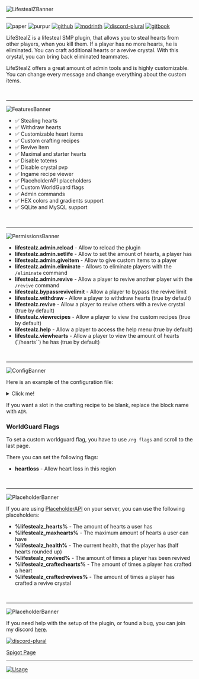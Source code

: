 ![LifestealZBanner](https://strassburger.org/img/lifestealz/banner_logo.png)

---

![paper](https://cdn.jsdelivr.net/npm/@intergrav/devins-badges@3/assets/compact/supported/paper_vector.svg)
![purpur](https://cdn.jsdelivr.net/npm/@intergrav/devins-badges@3/assets/compact/supported/purpur_vector.svg)
[![github](https://cdn.jsdelivr.net/npm/@intergrav/devins-badges@3/assets/compact/available/github_vector.svg)](https://github.com/KartoffelChipss/lifestealz)
[![modrinth](https://cdn.jsdelivr.net/npm/@intergrav/devins-badges@3/assets/compact/available/modrinth_vector.svg)](https://modrinth.com/plugin/lifestealz)
[![discord-plural](https://cdn.jsdelivr.net/npm/@intergrav/devins-badges@3/assets/compact/social/discord-plural_vector.svg)](https://strassburger.org/discord)
[![gitbook](https://cdn.jsdelivr.net/npm/@intergrav/devins-badges@3/assets/compact/documentation/gitbook_vector.svg)](https://lsz.strassburger.dev/)

LifeStealZ is a lifesteal SMP plugin, that allows you to steal hearts from other players, when you kill them. If a player has no more hearts, he is eliminated. You can craft additional hearts or a revive crystal. With this crystal, you can bring back eliminated teammates.

LifeStealZ offers a great amount of admin tools and is highly customizable. You can change every message and change everything about the custom items.

<br>

---

![FeaturesBanner](https://strassburger.org/img/lifestealz/banner_features.png)
* ✅ Stealing hearts
* ✅ Withdraw hearts
* ✅ Customizable heart items
* ✅ Custom crafting recipes
* ✅ Revive item
* ✅ Maximal and starter hearts
* ✅ Disable totems
* ✅ Disable crystal pvp
* ✅ Ingame recipe viewer
* ✅ PlaceholderAPI placeholders
* ✅ Custom WorldGuard flags
* ✅ Admin commands
* ✅ HEX colors and gradients support
* ✅ SQLite and MySQL support

<br>

---

![PermissionsBanner](https://strassburger.org/img/lifestealz/banner_permissions.png)

- **lifestealz.admin.reload** - Allow to reload the plugin
- **lifestealz.admin.setlife** - Allow to set the amount of hearts, a player has
- **lifestealz.admin.giveitem** - Allow to give custom items to a player
- **lifestealz.admin.eliminate** - Allows to eliminate players with the `/eliminate` command
- **lifestealz.admin.revive** - Allow a player to revive another player with the `/revive` command
- **lifestealz.bypassrevivelimit** - Allow a player to bypass the revive limit
- **lifestealz.withdraw** - Allow a player to withdraw hearts (true by default)
- **lifestealz.revive** - Allow a player to revive others with a revive crystal (true by default)
- **lifestealz.viewrecipes** - Allow a player to view the custom recipes (true by default)
- **lifestealz.help** - Allow a player to access the help menu (true by default)
- **lifestealz.viewhearts** - Allow a player to view the amount of hearts (`/hearts``) he has (true by default)

<br>

---

![ConfigBanner](https://strassburger.org/img/lifestealz/banner_config.png)

Here is an example of the configuration file:
<details>
<summary>Click me!</summary>

```yml
#     _      _  __        _____ _             _   ______
#    | |    (_)/ _|      / ____| |           | | |___  /
#    | |     _| |_ ___  | (___ | |_ ___  __ _| |    / /
#    | |    | |  _/ _ \  \___ \| __/ _ \/ _` | |   / /
#    | |____| | ||  __/  ____) | ||  __/ (_| | |  / /__
#    |______|_|_| \___| |_____/ \__\___|\__,_|_| /_____|

# !!! COLOR CODES !!!
# This plugin supports old color codes like: &c, &l, &o, etc
# It also supports minimessage, which is a more advanced way to format messages:
# https://docs.advntr.dev/minimessage/format.html
# With these, you can also add HEX colors, gradients, hover and click events, etc

# If set to true, LifeStealZ will check for updates and let you know if there's a newer version
checkForUpdates: true

# Set the language to any code found in the "lang" folder (don't add the .yml extension)
# You can add your own language files. Use https://github.com/KartoffelChipss/LifeStealZ/tree/main/src/main/resources/lang/en-US.yml as a template
# If you want to help translating the plugin, please refer to this article: https://lsz.strassburger.dev/contributing/localization
lang: "en-US"

# A list of worlds, where the plugin should take effect
worlds:
  - "world"
  - "world_nether"
  - "world_the_end"

# The amount of hearts a player has, when joining for the first time
startHearts: 10
# The maximal amount of hearts, a player can have
maxHearts: 20
# The amount of hp a player should have after getting eliminated
respawnHP: 1
# The minimal amount of hearts. If a player gets to this amount of hearts, they will be eliminated.
# PLEASE ONLY CHANGE IF YOU KNOW WHAT YOU ARE DOING!
minHearts: 0
# This option will enforce the heart limit on admin commands like /lifestealz hearts <add, set> <player> <amount>
enforceMaxHeartsOnAdminCommands: false

# If hearts should be dropped instead of directly added to the killer
dropHearts: false
# If a heart should be dropped, when the killer already has the max amount of hearts
dropHeartsIfMax: true
# If a player should lose a heart, when dying to hostile mobs or falldamage, lava, etc
looseHeartsToNature: true
# If a player should lose a heart, when being killed by another player
looseHeartsToPlayer: true
# Whether it should be announced, when a player got eliminated (has no more hearts)
announceElimination: true

# Allows players to withdraw a heart, even if they only have one left
allowDyingFromWithdraw: true
# If the totem effect should be played, when you use a heart
playTotemEffect: false
# The time you have to wait, before you can use another heart in Milliseconds
heartCooldown: 0
# How many times a player can be revived. Set to -1 to make it infinite
maxRevives: -1

# If the use of totems of undying should be prevented
preventTotems: false
# If crystalpvp should be disabled
preventCrystalPVP: false

# Only disable this option if you want to add custom commands on elimination and don't want the player to get banned
disablePlayerBanOnElimination: false
# If the killer should gain a heart on elimination
heartRewardOnElimination: true

# Execute custom commands on events:
# You can use &player& to insert the player name
# For example: tempban &player& banreason 1d
eliminationCommands:
# - "say &player& got eliminated"
# - "niceCommandtwo"

heartuseCommands:
# - "say &player& used a heart item"

reviveuseCommands:
# - "say &player& revived &target&"

heartGainCooldown:
  # A cooldown for how often people can gain a heart.
  enabled: false
  # How long the cooldown should be in Milliseconds
  cooldown: 120000
  # Drops the heart on the ground if a player kills someone, while still on cooldown
  dropOnCooldown: true
  # Prevents picking up hearts from the groun while on cooldown
  preventPickup: true

antiAlt:
  # If the anti alt system should be enabled
  enabled: true
  # If possible alt kill attempts should be logged
  logAttempt: true
  # If possible alt kill attempts should be prevented
  preventKill: false
  # If a message should be sent to the player, when an alt kill attempt is detected
  sendMessage: false
  # Add custom comamnds, to be executed when a possible alt kill attempt is detected
  # You can use &player& to insert the player name (commands are executed for both players)
  commands:
  # - "say Please don't kill alts"
  # - "ban &player& 1h"

storage:
  # The type of storage to use. You have the following options:
  # "SQLite", "MySQL"
  type: "SQLite"

  # This section is only relevant if you use a MySQL database
  host: "localhost"
  port: 3306
  database: "lifestealz"
  username: "root"
  password: "password"

# Here you can modify everything about the custom items
items:
  # DONT DELETE THE defaultheart ITEM!!!
  defaultheart:
    name: "&cHeart"
    lore:
      - "&7Rightclick to use"
    #     - "This would be a second line"
    #     - "And this possibly a third line"
    material: "NETHER_STAR"
    enchanted: false
    customModelData: 100
    # Custom item type for the item ("heart" or "revive")
    customItemType: "heart"
    # When customItemType is "heart", this value is used to determine how many hearts the item gives
    customHeartValue: 1
    # true if this item should be craftable
    craftable: true
    recipe:
      # Every item represents one slot in the crafting table
      # The first item in a row is the left most item in the crafting table
      # If you want a slot to be blank, use 'AIR' or 'empty'
      # If you want to use other custom item (like hearts) use the custom item name (e.g. "defaultheart")
      rowOne:
        - "GOLD_BLOCK"
        - "GOLD_BLOCK"
        - "GOLD_BLOCK"
      rowTwo:
        - "OBSIDIAN"
        - "NETHER_STAR"
        - "OBSIDIAN"
      rowThree:
        - "DIAMOND_BLOCK"
        - "DIAMOND_BLOCK"
        - "DIAMOND_BLOCK"
    sound:
      enabled: true
      sound: ENTITY_PLAYER_LEVELUP # Find all sounds here: https://hub.spigotmc.org/javadocs/bukkit/org/bukkit/Sound.html
      volume: 1.0
      pitch: 1.0

  revive:
    name: "&dRevive Crystal"
    lore:
      - "&7Rightclick to use"
    material: "AMETHYST_SHARD"
    enchanted: true
    customModelData: 101
    customItemType: "revive"
    customHeartValue: 0
    craftable: true
    recipe:
      rowOne:
        - "AMETHYST_SHARD"
        - "NETHERITE_BLOCK"
        - "AMETHYST_SHARD"
      rowTwo:
        - "OBSIDIAN"
        - "BEACON"
        - "OBSIDIAN"
      rowThree:
        - "AMETHYST_SHARD"
        - "NETHERITE_BLOCK"
        - "AMETHYST_SHARD"
    sound:
      enabled: false
      sound: ENTITY_PLAYER_LEVELUP
      volume: 1.0
      pitch: 1.0

  # You can add as many custom items as you want
```
</details>

If you want a slot in the crafting recipe to be blank, replace the block name with `AIR`.

### WorldGuard Flags

To set a custom worldguard flag, you have to use `/rg flags` and scroll to the last page.

There you can set the following flags:
- **heartloss** - Allow heart loss in this region

<bR>

---

![PlaceholderBanner](https://strassburger.org/img/lifestealz/banner_placeholder.png)

If you are using [PlaceholderAPI](https://www.spigotmc.org/resources/placeholderapi.6245/) on your server, you can use the following placeholders:

- **%lifestealz_hearts%** - The amount of hearts a user has
- **%lifestealz_maxhearts%** - The maximum amount of hearts a user can have
- **%lifestealz_health%** - The current health, that the player has (half hearts rounded up)
- **%lifestealz_revived%** - The amount of times a player has been revived
- **%lifestealz_craftedhearts%** - The amount of times a player has crafted a heart
- **%lifestealz_craftedrevives%** - The amount of times a player has crafted a revive crystal

<br>

---

![PlaceholderBanner](https://strassburger.org/img/lifestealz/banner_support.png)

If you need help with the setup of the plugin, or found a bug, you can join my discord [here](https://discord.com/invite/Cc76tYwXvy).

[![discord-plural](https://cdn.jsdelivr.net/npm/@intergrav/devins-badges@3/assets/compact/social/discord-plural_vector.svg)](https://strassburger.org/discord)

[Spigot Page](https://www.spigotmc.org/resources/lifestealz.111469/)

---

[![Usage](https://bstats.org/signatures/bukkit/LifeStealZ.svg)](https://bstats.org/plugin/bukkit/LifeStealZ/18735)
